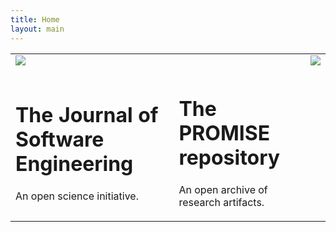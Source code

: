 ```yaml
---
title: Home
layout: main
---
```


<center>
<table>
<tr><td>


<img src="http://openscience.us/img/jigsaw0.jpg">

</td><td>


</td><td>


<img  src="http://openscience.us/img/files0.jpg">

</td></tr>


<tr><td>

<h1>The Journal of Software Engineering</h1>
<p>An open science initiative.</p>

</td><td>

<h1>The PROMISE repository</h1>
<p>An open archive of research artifacts.</p>

</td></tr>
</table>
</center>


